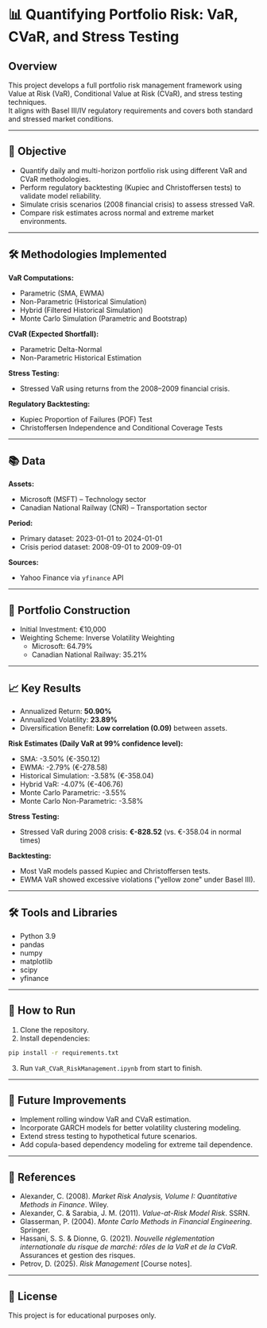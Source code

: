 # 📊 Quantifying Portfolio Risk: VaR, CVaR, and Stress Testing

## Overview
This project develops a full portfolio risk management framework using Value at Risk (VaR), Conditional Value at Risk (CVaR), and stress testing techniques.  
It aligns with Basel III/IV regulatory requirements and covers both standard and stressed market conditions.

---

## 🎯 Objective
* Quantify daily and multi-horizon portfolio risk using different VaR and CVaR methodologies.
* Perform regulatory backtesting (Kupiec and Christoffersen tests) to validate model reliability.
* Simulate crisis scenarios (2008 financial crisis) to assess stressed VaR.
* Compare risk estimates across normal and extreme market environments.

---

## 🛠 Methodologies Implemented
**VaR Computations:**
* Parametric (SMA, EWMA)
* Non-Parametric (Historical Simulation)
* Hybrid (Filtered Historical Simulation)
* Monte Carlo Simulation (Parametric and Bootstrap)

**CVaR (Expected Shortfall):**
* Parametric Delta-Normal
* Non-Parametric Historical Estimation

**Stress Testing:**
* Stressed VaR using returns from the 2008–2009 financial crisis.

**Regulatory Backtesting:**
* Kupiec Proportion of Failures (POF) Test
* Christoffersen Independence and Conditional Coverage Tests

---

## 📚 Data
**Assets:**
* Microsoft (MSFT) – Technology sector
* Canadian National Railway (CNR) – Transportation sector

**Period:**
* Primary dataset: 2023-01-01 to 2024-01-01
* Crisis period dataset: 2008-09-01 to 2009-09-01

**Sources:**
* Yahoo Finance via `yfinance` API

---

## 💼 Portfolio Construction
* Initial Investment: €10,000
* Weighting Scheme: Inverse Volatility Weighting
  * Microsoft: 64.79%
  * Canadian National Railway: 35.21%

---

## 📈 Key Results
* Annualized Return: **50.90%**
* Annualized Volatility: **23.89%**
* Diversification Benefit: **Low correlation (0.09)** between assets.

**Risk Estimates (Daily VaR at 99% confidence level):**
* SMA: -3.50% (€-350.12)
* EWMA: -2.79% (€-278.58)
* Historical Simulation: -3.58% (€-358.04)
* Hybrid VaR: -4.07% (€-406.76)
* Monte Carlo Parametric: -3.55%
* Monte Carlo Non-Parametric: -3.58%

**Stress Testing:**
* Stressed VaR during 2008 crisis: **€-828.52** (vs. €-358.04 in normal times)

**Backtesting:**
* Most VaR models passed Kupiec and Christoffersen tests.
* EWMA VaR showed excessive violations ("yellow zone" under Basel III).

---

## 🛠 Tools and Libraries
* Python 3.9
* pandas
* numpy
* matplotlib
* scipy
* yfinance

---

## 🚀 How to Run
1. Clone the repository.
2. Install dependencies:
```bash
pip install -r requirements.txt
```
3. Run `VaR_CVaR_RiskManagement.ipynb` from start to finish.

---

## 🔮 Future Improvements
* Implement rolling window VaR and CVaR estimation.
* Incorporate GARCH models for better volatility clustering modeling.
* Extend stress testing to hypothetical future scenarios.
* Add copula-based dependency modeling for extreme tail dependence.

---

## 📖 References
* Alexander, C. (2008). *Market Risk Analysis, Volume I: Quantitative Methods in Finance*. Wiley.
* Alexander, C. & Sarabia, J. M. (2011). *Value-at-Risk Model Risk*. SSRN.
* Glasserman, P. (2004). *Monte Carlo Methods in Financial Engineering*. Springer.
* Hassani, S. S. & Dionne, G. (2021). *Nouvelle réglementation internationale du risque de marché: rôles de la VaR et de la CVaR*. Assurances et gestion des risques.
* Petrov, D. (2025). *Risk Management* [Course notes].

---

## 📑 License
This project is for educational purposes only.
